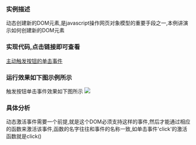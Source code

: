### 实例描述

动态创建新的DOM元素,是javascript操作网页对象模型的重要手段之一,本例讲演示如何创建新的DOM元素

### 实现代码,点击链接即可查看
[主动触发按钮的单击事件](主动触发按钮的单击事件.html)

### 运行效果如下图示例所示
触发按钮单击事件效果如下图所示
![](http://i.imgur.com/yjWwFfA.gif)

### 具体分析
动态激活事件需要一个前提,就是这个DOM必须支持这样的事件,然后才能通过相应的函数来激活该事件,函数的名字往往和事件的名称一致,如单击事件'click'的激活函数就是click()

